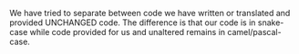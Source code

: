 We have tried to separate between code we have written or translated and provided UNCHANGED code.
The difference is that our code is in snake-case while code provided for us and unaltered remains in camel/pascal-case.

